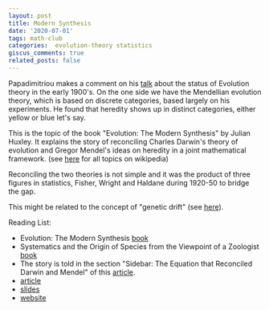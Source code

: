 ```yaml
---
layout: post
title: Modern Synthesis
date: '2020-07-01'
tags: math-club
categories:  evolution-theory statistics
giscus_comments: true
related_posts: false
---
```



Papadimitriou makes a comment on his [talk](https://www.youtube.com/watch?v=WoamKUfisVM) about the status of Evolution theory in the early 1900's. On the one side we have the Mendellian evolution theory, which is based on discrete categories, based largely on his experiments. He found that heredity shows up in distinct categories, either yellow or blue let's say. 

This is the topic of the book "Evolution: The Modern Synthesis" by Julian Huxley. It explains the story of reconciling Charles Darwin's theory of evolution and Gregor Mendel's ideas on heredity in a joint mathematical framework. (see [here](https://en.wikipedia.org/wiki/Modern_synthesis) for all topics on wikipedia)


Reconciling the two theories is not simple and it was the product of three figures in statistics, Fisher, Wright and Haldane during 1920-50 to bridge the gap. 

This might be related to the concept of "genetic drift" (see [here](https://en.wikipedia.org/wiki/Genetic_drift#Wright.E2.80.93Fisher_model)). 

Reading List: 

* Evolution: The Modern Synthesis [book](https://www.amazon.com/Evolution-Modern-Synthesis-MIT-Press/dp/0262513668)
* Systematics and the Origin of Species from the Viewpoint of a Zoologist [book](https://www.amazon.com/Systematics-Origin-Species-Viewpoint-Zoologist/dp/0674862503)
* The story is told in the section "Sidebar: The Equation that Reconciled Darwin and Mendel" of this [article](https://cacm.acm.org/magazines/2016/11/209128-sex-as-an-algorithm/fulltext).
* [article](https://evolution.berkeley.edu/evolibrary/article/0_0_0/history_19)
* [slides](https://prezi.com/c-vd2es0zllq/ronald-fisher-sewall-wright-and-jbs-haldane/)
* [website](http://www.talkorigins.org/faqs/modern-synthesis.html)





